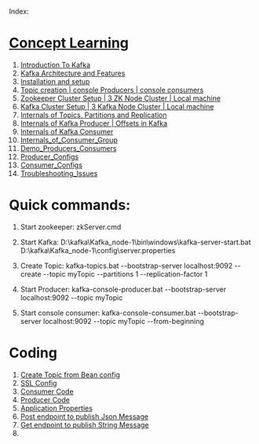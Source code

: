 Index:

# [Concept Learning](./1_concepts_learning.md)

1) [Introduction To Kafka](./src/main/learning/1_introduction)
2) [Kafka Architecture and Features](./src/main/learning/2_architecture)
3) [Installation and setup](./src/main/learning/3_InstallationAndSetup)
4) [Topic creation | console Producers | console consumers](./src/main/learning/4_TopicAndConsoleProducerConsumer)
5) [Zookeeper Cluster Setup | 3 ZK Node Cluster | Local machine](./src/main/learning/5_ZK_Cluster_Setup)
6) [Kafka Cluster Setup | 3 Kafka Node Cluster | Local machine](./src/main/learning/6_Kafka_Cluster_Setup)
7) [Internals of Topics, Partitions and Replication](./src/main/learning/7_InternalsOfTopicsPartitionsAndReplication)
8) [Internals of Kafka Producer | Offsets in Kafka](./src/main/learning/8_Internals_of_Kafka_Producer_Offsets_in_Kafka)
9) [Internals of Kafka Consumer](./src/main/learning/9_Internals_of_kafka_Consumer)
10) [Internals_of_Consumer_Group](./src/main/learning/10_Internals_of_Consumer_Group)
11) [Demo_Producers_Consumers](./src/main/learning/11_Demo_Producers_Consumers)
12) [Producer_Configs](./src/main/learning/12_Producer_configs)
13) [Consumer_Configs](./src/main/learning/13_Consumer_configs)
14) [Troubleshooting_Issues](./src/main/learning/14_troubleshooting_issues)


# Quick commands:

1) Start zookeeper: zkServer.cmd

2) Start Kafka: D:\kafka\Kafka_node-1\bin\windows\kafka-server-start.bat D:\kafka\Kafka_node-1\config\server.properties

3) Create Topic: kafka-topics.bat --bootstrap-server localhost:9092 --create --topic myTopic --partitions 1 --replication-factor 1

4) Start Producer: kafka-console-producer.bat --bootstrap-server localhost:9092  --topic myTopic

5) Start console consumer: kafka-console-consumer.bat --bootstrap-server localhost:9092  --topic myTopic --from-beginning


# Coding

1) [Create Topic from Bean config](./src/main/java/com/home/kafka/learning/config/KafkaTopicConfig.java)
2) [SSL Config](./src/main/java/com/home/kafka/learning/actual/project/config/KafkaSslConfig.java)
3) [Consumer Code](./src/main/java/com/home/kafka/learning/consumer)
4) [Producer Code](./src/main/java/com/home/kafka/learning/producer)
5) [Application Properties](./src/main/resources/application.properties)
6) [Post endpoint to publish Json Message](./src/main/java/com/home/kafka/learning/controller/JsonMessageController.java)
7) [Get endpoint to publish String Message](./src/main/java/com/home/kafka/learning/controller/MessageController.java)
8) 